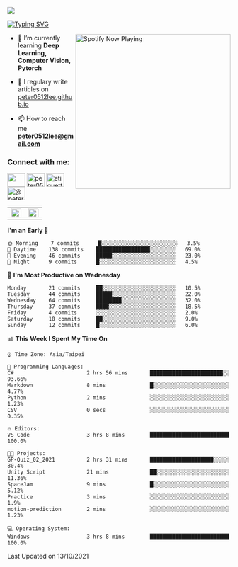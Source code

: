 ![](https://komarev.com/ghpvc/?username=peter0512lee&color=ff69b4)

[![Typing SVG](https://readme-typing-svg.herokuapp.com?color=F742BA&size=22&lines=Hi!+I'm+JYL)](https://git.io/typing-svg)

[<img src="https://spotify-now-playing.peter0512lee.vercel.app/api/spotify-playing" alt="Spotify Now Playing" width="350" align="right" />](https://open.spotify.com/user/21iyoswqgnkoe7peuesmqnhgy)

- 🌱 I’m currently learning **Deep Learning, Computer Vision, Pytorch**

- 📝 I regulary write articles on [peter0512lee.github.io](https://peter0512lee.github.io/)

- 📫 How to reach me **peter0512lee@gmail.com**

<h3 align="left">Connect with me:</h3>
<p align="left">
<a href="https://linkedin.com/in/jie-ying-li-b43a1416b" target="blank"><img align="center" src="https://raw.githubusercontent.com/rahuldkjain/github-profile-readme-generator/master/src/images/icons/Social/linked-in-alt.svg" height="30" width="40" /></a>
<a href="https://fb.com/peter0512lee" target="blank"><img align="center" src="https://raw.githubusercontent.com/rahuldkjain/github-profile-readme-generator/master/src/images/icons/Social/facebook.svg" alt="peter0512lee" height="30" width="40" /></a>
<a href="https://instagram.com/etiquette_ying" target="blank"><img align="center" src="https://raw.githubusercontent.com/rahuldkjain/github-profile-readme-generator/master/src/images/icons/Social/instagram.svg" alt="etiquette_ying" height="30" width="40" /></a>
<a href="https://medium.com/@peter0512lee" target="blank"><img align="center" src="https://raw.githubusercontent.com/rahuldkjain/github-profile-readme-generator/master/src/images/icons/Social/medium.svg" alt="@peter0512lee" height="30" width="40" /></a>
</p>

<table><tr><td valign="top" width="50%">

<img src="https://github-readme-stats.vercel.app/api?username=peter0512lee&hide_border=true&show_icons=true&locale=en" align="left" style="width: 100%" />

</td><td valign="top" width="50%">

<img src="https://github-readme-stats.vercel.app/api/top-langs?username=peter0512lee&hide_border=true&show_icons=true&locale=en&layout=compact" align="left" style="width: 100%" />

</td></tr></table>  

<!--START_SECTION:waka-->
**I'm an Early 🐤** 

```text
🌞 Morning    7 commits      █░░░░░░░░░░░░░░░░░░░░░░░░   3.5% 
🌆 Daytime    138 commits    █████████████████░░░░░░░░   69.0% 
🌃 Evening    46 commits     █████░░░░░░░░░░░░░░░░░░░░   23.0% 
🌙 Night      9 commits      █░░░░░░░░░░░░░░░░░░░░░░░░   4.5%

```
📅 **I'm Most Productive on Wednesday** 

```text
Monday       21 commits     ██░░░░░░░░░░░░░░░░░░░░░░░   10.5% 
Tuesday      44 commits     █████░░░░░░░░░░░░░░░░░░░░   22.0% 
Wednesday    64 commits     ████████░░░░░░░░░░░░░░░░░   32.0% 
Thursday     37 commits     ████░░░░░░░░░░░░░░░░░░░░░   18.5% 
Friday       4 commits      ░░░░░░░░░░░░░░░░░░░░░░░░░   2.0% 
Saturday     18 commits     ██░░░░░░░░░░░░░░░░░░░░░░░   9.0% 
Sunday       12 commits     █░░░░░░░░░░░░░░░░░░░░░░░░   6.0%

```


📊 **This Week I Spent My Time On** 

```text
⌚︎ Time Zone: Asia/Taipei

💬 Programming Languages: 
C#                       2 hrs 56 mins       ███████████████████████░░   93.66% 
Markdown                 8 mins              █░░░░░░░░░░░░░░░░░░░░░░░░   4.77% 
Python                   2 mins              ░░░░░░░░░░░░░░░░░░░░░░░░░   1.23% 
CSV                      0 secs              ░░░░░░░░░░░░░░░░░░░░░░░░░   0.35%

🔥 Editors: 
VS Code                  3 hrs 8 mins        █████████████████████████   100.0%

🐱‍💻 Projects: 
GP-Quiz_02_2021          2 hrs 31 mins       ████████████████████░░░░░   80.4% 
Unity Script             21 mins             ██░░░░░░░░░░░░░░░░░░░░░░░   11.36% 
SpaceJam                 9 mins              █░░░░░░░░░░░░░░░░░░░░░░░░   5.12% 
Practice                 3 mins              ░░░░░░░░░░░░░░░░░░░░░░░░░   1.9% 
motion-prediction        2 mins              ░░░░░░░░░░░░░░░░░░░░░░░░░   1.23%

💻 Operating System: 
Windows                  3 hrs 8 mins        █████████████████████████   100.0%

```


 Last Updated on 13/10/2021
<!--END_SECTION:waka-->


<!--
**peter0512lee/peter0512lee** is a ✨ _special_ ✨ repository because its `README.md` (this file) appears on your GitHub profile.

